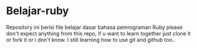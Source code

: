 # Belajar-ruby

Repository ini berisi file belajar dasar bahasa pemrograman Ruby
please don't expect anything from this repo, if u want to learn together just clone it or fork it or i don't know.
I still learning how to use git and github too..
